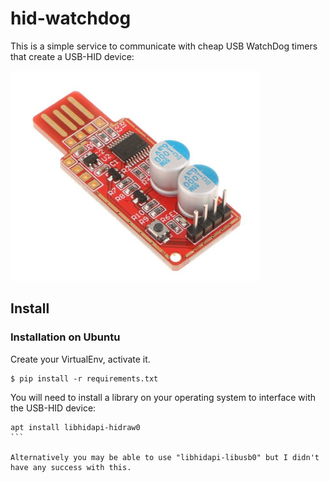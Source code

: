# hid-watchdog

This is a simple service to communicate with cheap USB WatchDog timers that create a USB-HID device:

![USB HID "v5" Watchdog Timer](docs/usb-hid-watchdog-v5.jpg)

## Install

### Installation on Ubuntu

Create your VirtualEnv, activate it.

```
$ pip install -r requirements.txt
```

You will need to install a library on your operating system to interface with the USB-HID device:

````
apt install libhidapi-hidraw0
```

Alternatively you may be able to use "libhidapi-libusb0" but I didn't have any success with this.